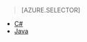 > [AZURE.SELECTOR]
- [C#](../articles/iot-hub/iot-hub-csharp-csharp-process-d2c.md)
- [Java](../articles/iot-hub/iot-hub-java-java-process-d2c.md)

